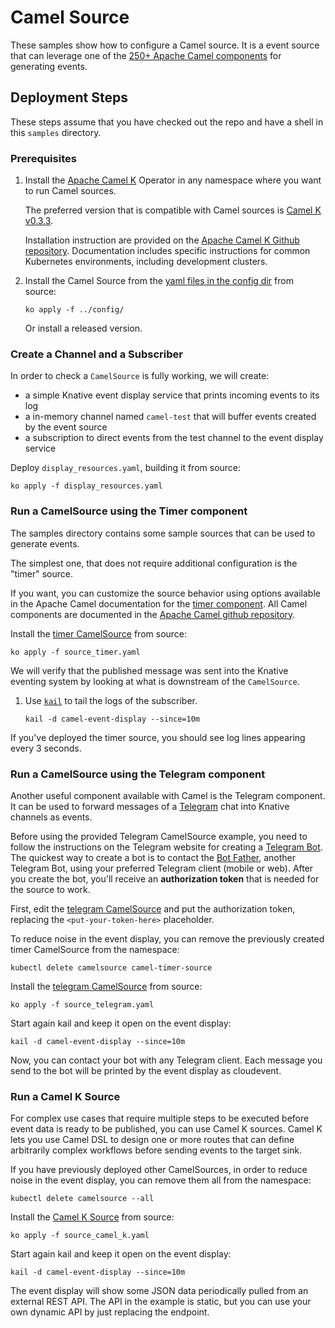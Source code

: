 # Camel Source

These samples show how to configure a Camel source. It is a event source that
can leverage one of the
[250+ Apache Camel components](https://github.com/apache/camel/tree/master/components)
for generating events.

## Deployment Steps

These steps assume that you have checked out the repo and have a shell in this
`samples` directory.

### Prerequisites

1. Install the [Apache Camel K](https://github.com/apache/camel-k) Operator in
   any namespace where you want to run Camel sources.

   The preferred version that is compatible with Camel sources is
   [Camel K v0.3.3](https://github.com/apache/camel-k/releases/tag/0.3.3).

   Installation instruction are provided on the
   [Apache Camel K Github repository](https://github.com/apache/camel-k#installation).
   Documentation includes specific instructions for common Kubernetes
   environments, including development clusters.

1. Install the Camel Source from the [yaml files in the config dir](../config/)
   from source:

   ```shell
   ko apply -f ../config/
   ```

   Or install a released version.

### Create a Channel and a Subscriber

In order to check a `CamelSource` is fully working, we will create:

- a simple Knative event display service that prints incoming events to its log
- a in-memory channel named `camel-test` that will buffer events created by the event source
- a subscription to direct events from the test channel to the event display service

Deploy `display_resources.yaml`, building it from source:

```shell
ko apply -f display_resources.yaml
```

### Run a CamelSource using the Timer component

The samples directory contains some sample sources that can be used to generate
events.

The simplest one, that does not require additional configuration is the "timer"
source.

If you want, you can customize the source behavior using options available in
the Apache Camel documentation for the
[timer component](https://github.com/apache/camel/blob/master/camel-core/src/main/docs/timer-component.adoc).
All Camel components are documented in the
[Apache Camel github repository](https://github.com/apache/camel/tree/master/components).

Install the [timer CamelSource](source_timer.yaml) from source:

```shell
ko apply -f source_timer.yaml
```

We will verify that the published message was sent into the Knative eventing
system by looking at what is downstream of the `CamelSource`.

1. Use [`kail`](https://github.com/boz/kail) to tail the logs of the subscriber.

   ```shell
   kail -d camel-event-display --since=10m
   ```

If you've deployed the timer source, you should see log lines appearing every 3
seconds.

### Run a CamelSource using the Telegram component

Another useful component available with Camel is the Telegram component. It can
be used to forward messages of a [Telegram](https://telegram.org/) chat into
Knative channels as events.

Before using the provided Telegram CamelSource example, you need to follow the
instructions on the Telegram website for creating a
[Telegram Bot](https://core.telegram.org/bots). The quickest way to create a bot
is to contact the [Bot Father](https://telegram.me/botfather), another Telegram
Bot, using your preferred Telegram client (mobile or web). After you create the
bot, you'll receive an **authorization token** that is needed for the source to
work.

First, edit the [telegram CamelSource](source_telegram.yaml) and put the
authorization token, replacing the `<put-your-token-here>` placeholder.

To reduce noise in the event display, you can remove the previously created
timer CamelSource from the namespace:

```shell
kubectl delete camelsource camel-timer-source
```

Install the [telegram CamelSource](source_telegram.yaml) from source:

```shell
ko apply -f source_telegram.yaml
```

Start again kail and keep it open on the event display:

```shell
kail -d camel-event-display --since=10m
```

Now, you can contact your bot with any Telegram client. Each message you send
to the bot will be printed by the event display as cloudevent.

### Run a Camel K Source

For complex use cases that require multiple steps to be executed before event data is ready to be published, you can use Camel K sources.
Camel K lets you use Camel DSL to design one or more routes that can define arbitrarily complex workflows before sending events to the target sink.

If you have previously deployed other CamelSources, in order to reduce noise in the event display, you can remove them all from the namespace:

```shell
kubectl delete camelsource --all
```

Install the [Camel K Source](source_camel_k.yaml) from source:

```shell
ko apply -f source_camel_k.yaml
```

Start again kail and keep it open on the event display:

```shell
kail -d camel-event-display --since=10m
```

The event display will show some JSON data periodically pulled from an external REST API.
The API in the example is static, but you can use your own dynamic API by just replacing the endpoint.
